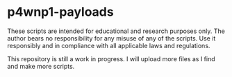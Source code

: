 # p4wnp1-payloads
These scripts are intended for educational and research purposes only. The author bears no responsibility for any misuse of any of the scripts. Use it responsibly and in compliance with all applicable laws and regulations.

This repository is still a work in progress. I will upload more files as I find and make more scripts.
